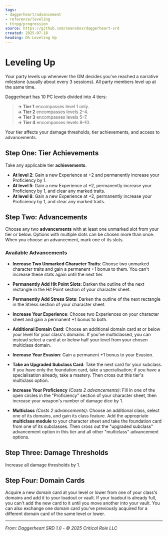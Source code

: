 ```yaml
---
tags:
- daggerheart/advancement
- reference/leveling
- ttrpg/progression
source: https://github.com/seansbox/daggerheart-srd
created: 2025-07-18
heading: Dh Leveling Up
---
```


# Leveling Up

Your party levels up whenever the GM decides you've reached a narrative milestone (usually about every 3 sessions). All party members level up at the same time.

Daggerheart has 10 PC levels divided into 4 tiers:

> **→ Tier 1** encompasses level 1 only.  
> **→ Tier 2** encompasses levels 2–4.  
> **→ Tier 3** encompasses levels 5–7.  
> **→ Tier 4** encompasses levels 8–10.

Your tier affects your damage thresholds, tier achievements, and access to advancements.

## Step One: Tier Achievements

Take any applicable tier **achievements**.

- **At level 2**: Gain a new Experience at +2 and permanently increase your Proficiency by 1.
- **At level 5**: Gain a new Experience at +2, permanently increase your Proficiency by 1, and clear any marked traits.
- **At level 8**: Gain a new Experience at +2, permanently increase your Proficiency by 1, and clear any marked traits.

## Step Two: Advancements

Choose any two **advancements** with at least one unmarked slot from your tier or below. Options with multiple slots can be chosen more than once. When you choose an advancement, mark one of its slots.

### Available Advancements

- **Increase Two Unmarked Character Traits**: Choose two unmarked character traits and gain a permanent +1 bonus to them. You can't increase these stats again until the next tier.

- **Permanently Add Hit Point Slots**: Darken the outline of the next rectangle in the Hit Point section of your character sheet.

- **Permanently Add Stress Slots**: Darken the outline of the next rectangle in the Stress section of your character sheet.

- **Increase Your Experience**: Choose two Experiences on your character sheet and gain a permanent +1 bonus to both.

- **Additional Domain Card**: Choose an additional domain card at or below your level for your class's domains. If you've multiclassed, you can instead select a card at or below half your level from your chosen multiclass domain.

- **Increase Your Evasion**: Gain a permanent +1 bonus to your Evasion.

- **Take an Upgraded Subclass Card**: Take the next card for your subclass. If you have only the foundation card, take a specialisation; if you have a specialisation already, take a mastery. Then cross out this tier's multiclass option.

- **Increase Your Proficiency** *(Costs 2 advancements)*: Fill in one of the open circles in the "Proficiency" section of your character sheet, then increase your weapon's number of damage dice by 1.

- **Multiclass** *(Costs 2 advancements)*: Choose an additional class, select one of its domains, and gain its class feature. Add the appropriate **multiclass module** to your character sheet and take the foundation card from one of its subclasses. Then cross out the "upgraded subclass" advancement option in this tier and all other "multiclass" advancement options.

## Step Three: Damage Thresholds

Increase all damage thresholds by 1.

## Step Four: Domain Cards

Acquire a new domain card at your level or lower from one of your class's domains and add it to your loadout or vault. If your loadout is already full, you can't add the new card to it until you move another into your vault. You can also exchange one domain card you've previously acquired for a different domain card of the same level or lower.

---

*From: Daggerheart SRD 1.0 - © 2025 Critical Role LLC*
